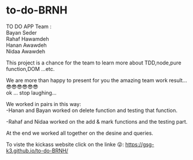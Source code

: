 # to-do-BRNH
TO DO APP
Team :<br>
Bayan Seder<br>
Rahaf Hawamdeh<br>
Hanan Awawdeh<br>
Nidaa Awawdeh<br>

This project is a chance for the team to learn more about
TDD,node,pure function,DOM ...etc.

We are more than happy to present for you the amazing team work result...
:sunglasses::sunglasses::sunglasses::sunglasses::sunglasses::sunglasses:<br>
ok ... stop laughing...

We worked in pairs in this way: <br>
-Hanan and Bayan worked on delete function and testing that function.

-Rahaf and Nidaa worked on the add & mark functions and the testing part.

At the end we worked all together on the desine and queries.

To viste the kickass website click on the linke :stuck_out_tongue_winking_eye::
https://gsg-k3.github.io/to-do-BRNH/
